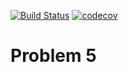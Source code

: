 [![Build Status](https://travis-ci.org/Hugo0/cs107test.svg?branch=main)](https://travis-ci.org/Hugo0/cs107test) [![codecov](https://codecov.io/gh/Hugo0/cs107test/branch/master/graph/badge.svg?token=UV21U5DSJD)](https://codecov.io/gh/Hugo0/cs107test)

# Problem 5 